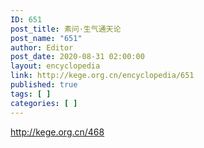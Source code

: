 ```yaml
---
ID: 651
post_title: 素问·生气通天论
post_name: "651"
author: Editor
post_date: 2020-08-31 02:00:00
layout: encyclopedia
link: http://kege.org.cn/encyclopedia/651
published: true
tags: [ ]
categories: [ ]
---
```

http://kege.org.cn/468